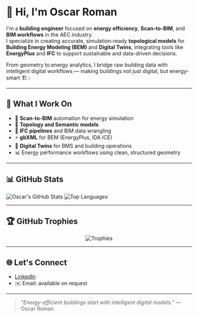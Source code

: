 # 👋 Hi, I'm Oscar Roman

I'm a **building engineer** focused on **energy efficiency**, **Scan-to-BIM**, and **BIM workflows** in the AEC industry.  
I specialize in creating accurate, simulation-ready **topological models** for **Building Energy Modeling (BEM)** and **Digital Twins**, integrating tools like **EnergyPlus** and **IFC** to support sustainable and data-driven decisions.

From geometry to energy analytics, I bridge raw building data with intelligent digital workflows — making buildings not just digital, but energy-smart 🏗️💡

---

## 🔧 What I Work On

- 🏢 **Scan-to-BIM** automation for energy simulation  
- 📐 **Topology and Semantic models** 
- 🔁 **IFC pipelines** and BIM data wrangling
- ⚡ **gbXML** for BEM (EnergyPlus, IDA ICE)  
- 🧠 **Digital Twins** for BMS and building operations  
- 📊 Energy performance workflows using clean, structured geometry

---

## 📊 GitHub Stats

![Oscar's GitHub Stats](https://github-readme-stats.vercel.app/api?username=oscar88roman&show_icons=true&theme=calm)
![Top Languages](https://github-readme-stats.vercel.app/api/top-langs/?username=oscar88roman&layout=compact&theme=calm)

---

## 🏆 GitHub Trophies

<p align="center">
  <img src="https://github-profile-trophy.vercel.app/?username=oscar88roman&theme=flat&column=4&margin-w=8&margin-h=8" alt="Trophies" />
</p>

---

## 🌐 Let's Connect

- [LinkedIn](https://www.linkedin.com/in/oscar-roman-934613206/)
- ✉️ Email: available on request

---

> _“Energy-efficient buildings start with intelligent digital models.”_ — Oscar Roman
